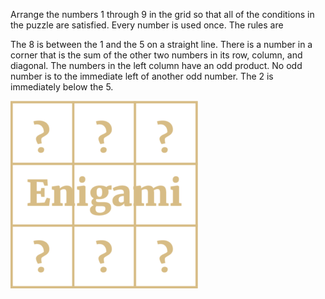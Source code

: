 Arrange the numbers 1 through 9 in the grid so that all of the conditions in the puzzle are satisfied. Every number is used once. The rules are

The 8 is between the 1 and the 5 on a straight line.
There is a number in a corner that is the sum of the other two numbers in its row, column, and diagonal.
The numbers in the left column have an odd product.
No odd number is to the immediate left of another odd number.
The 2 is immediately below the 5.

![](Kimball-grid-1-300x300.png)
